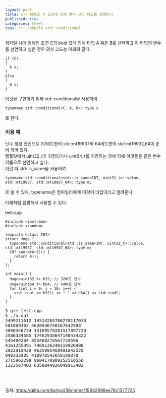 ```yaml
---
layout: post
title: C++ 컴파일 시 조건에 의해 변수 선언 타입을 변경하기
published: true
categories: [C++]
tags: c++ compile std::conditional
---
```

컴파일 시에 정해진 조건 C의 bool 값에 의해 타입 A 혹은 B를 선택하고 이 타입의 변수를 선언하고 싶은 경우 의사 코드는 아래와 같다.  

```
if (C)
{
  A x;
}
else
{
  B x;
}
```  

이것을 구현하기 위해 std::conditional을 사용하여  

```
typename std::conditional<C, A, B>::type x
```  
로 한다.  
  
  
### 이용 예
난수 생성 엔진으로 32비트판의 std::mt19937와 64비트판의 std::mt19937_64이 준비 되어 있다.  
템플릿에서 uint32_t가 지정되거나 uint64_t를 지정하는 것에 의해 이것들을 같은 변수 이름으로 선언하고 싶다.  
이런 때 std::is_same을 사용하여   
```
typename std::conditional<std::is_same<INT, uint32_t>::value, std::mt19937, std::mt19937_64>::type m;
```  
로 쓸 수 있다. typename은 컴파일러에게 이것이 타입이라고 알려준다.  
  
아래처럼 랩핑해서 사용할 수 있다.  
  
test.cpp  
```
#include <iostream>
#include <random>

template <class INT>
struct Hoge {
  typename std::conditional<std::is_same<INT, uint32_t>::value, std::mt19937, std::mt19937_64>::type m;
  INT operator()() {
    return m();
  }
};

int main() {
  Hoge<uint32_t> h32; // 32비트 난수
  Hoge<uint64_t> h64; // 64비트 난수 
  for (int i = 0; i < 10; i++) {
    std::cout << h32() << " " << h64() << std::endl;
  }
}
```  

<pre>
$ g++ test.cpp
$ ./a.out
3499211612 14514284786278117030
581869302 4620546740167642908
3890346734 13109570281517897720
3586334585 17462938647148434322
545404204 355488278567739596
4161255391 7469126240319926998
3922919429 4635995468481642529
949333985 418970542659199878
2715962298 9604170989252516556
1323567403 6358044926049913402
</pre>
  
     
<br>
<br>  

출처: https://qiita.com/kaityo256/items/15932998ee78c1577725 